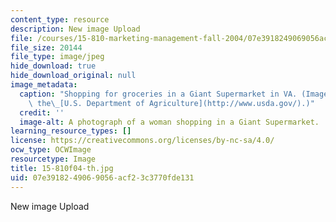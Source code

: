 ```yaml
---
content_type: resource
description: New image Upload
file: /courses/15-810-marketing-management-fall-2004/07e3918249069056acf23c3770fde131_15-810f04-th.jpg
file_size: 20144
file_type: image/jpeg
hide_download: true
hide_download_original: null
image_metadata:
  caption: "Shopping for groceries in a Giant Supermarket in VA. (Image courtesy of\
    \ the\_[U.S. Department of Agriculture](http://www.usda.gov/).)"
  credit: ''
  image-alt: A photograph of a woman shopping in a Giant Supermarket.
learning_resource_types: []
license: https://creativecommons.org/licenses/by-nc-sa/4.0/
ocw_type: OCWImage
resourcetype: Image
title: 15-810f04-th.jpg
uid: 07e39182-4906-9056-acf2-3c3770fde131
---
```

New image Upload